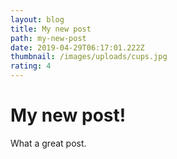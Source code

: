 ```yaml
---
layout: blog
title: My new post
path: my-new-post
date: 2019-04-29T06:17:01.222Z
thumbnail: /images/uploads/cups.jpg
rating: 4
---
```

# My new post!

What a great post.
